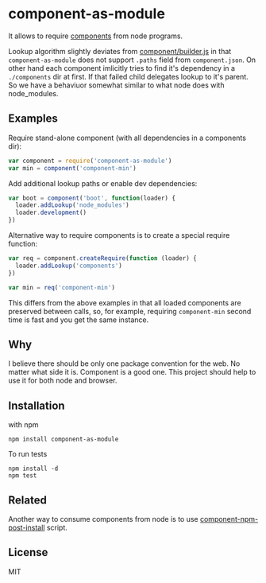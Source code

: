 # component-as-module

It allows to require [components](http://github.com/component/component) from node programs.

Lookup algorithm slightly deviates from [component/builder.js](https://github.com/component/builder.js)
in that `component-as-module` does not support `.paths` field from `component.json`.
On other hand each component imlicitly tries to find it's dependency in a `./components` dir at first.
If that failed child delegates lookup to it's parent. So we have a behaviuor somewhat similar
to what node does with node_modules.

## Examples

Require stand-alone component (with all dependencies in a components dir):

```javascript
var component = require('component-as-module')
var min = component('component-min')
```

Add additional lookup paths or enable dev dependencies:

```javascript
var boot = component('boot', function(loader) {
  loader.addLookup('node_modules')
  loader.development()
})
```

Alternative way to require components is to create a special require function:

```javascript
var req = component.createRequire(function (loader) {
  loader.addLookup('components')
})

var min = req('component-min')
```

This differs from the above examples in that all loaded components are preserved
between calls, so, for example, requiring `component-min` second time is fast and
you get the same instance.

## Why

I believe there should be only one package convention for the web. No matter what side it is.
Component is a good one. This project should help to use it for both node and browser.

## Installation

with npm

```
npm install component-as-module
```

To run tests

```
npm install -d
npm test
```

## Related

Another way to consume components from node is to use
[component-npm-post-install](http://github.com/eldargab/component-npm-post-install) script.


## License

MIT
